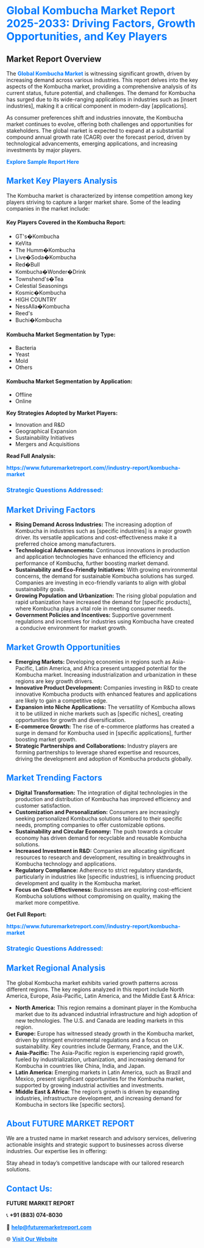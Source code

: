 <h1 style="color: #007BFF;">Global Kombucha Market Report 2025-2033: Driving Factors, Growth Opportunities, and Key Players</h1>

<section id="overview">
<h2>Market Report Overview</h2>
<p>The <a href="https://www.futuremarketreport.com//industry-report/kombucha-market" style="color: #007BFF; text-decoration: none;"><strong>Global Kombucha Market</strong></a> is witnessing significant growth, driven by increasing demand across various industries. This report delves into the key aspects of the Kombucha market, providing a comprehensive analysis of its current status, future potential, and challenges. The demand for Kombucha has surged due to its wide-ranging applications in industries such as [insert industries], making it a critical component in modern-day [applications].</p>
<p>As consumer preferences shift and industries innovate, the Kombucha market continues to evolve, offering both challenges and opportunities for stakeholders. The global market is expected to expand at a substantial compound annual growth rate (CAGR) over the forecast period, driven by technological advancements, emerging applications, and increasing investments by major players.</p>
</section>

<section id="overview">
<p><a href="https://www.futuremarketreport.com//request-sample/reportId=90743" style="color: #007BFF; text-decoration: none;"><strong>Explore Sample Report Here</strong></a></p>
</section>

<section id="key-players">
<h2 style="color: #007BFF;">Market Key Players Analysis</h2>
<p>The Kombucha market is characterized by intense competition among key players striving to capture a larger market share. Some of the leading companies in the market include:</p>
<h4>Key Players Covered in the Kombucha Report:</h4>
<ul><li>GT&#039;s�Kombucha</li><li>KeVita</li><li>The Humm�Kombucha</li><li>Live�Soda�Kombucha</li><li>Red�Bull</li><li>Kombucha�Wonder�Drink</li><li>Townshend&#039;s�Tea</li><li>Celestial Seasonings</li><li>Kosmic�Kombucha</li><li>HIGH COUNTRY</li><li>NessAlla�Kombucha</li><li>Reed&#039;s</li><li>Buchi�Kombucha</li></ul>
<h4>Kombucha Market Segmentation by Type:</h4>
<ul><li>Bacteria</li><li>Yeast</li><li>Mold</li><li>Others</li></ul>

<h4>Kombucha Market Segmentation by Application:</h4>
<ul><li>Offline</li><li>Online</li></ul>
<p><strong>Key Strategies Adopted by Market Players:</strong></p>
<ul>
<li>Innovation and R&D</li>
<li>Geographical Expansion</li>
<li>Sustainability Initiatives</li>
<li>Mergers and Acquisitions</li>
</ul>
</section>

<section>
<p><strong>Read Full Analysis: </strong></p><a href="https://www.futuremarketreport.com//industry-report/kombucha-market" style="color: #007BFF; text-decoration: none;"><strong>https://www.futuremarketreport.com//industry-report/kombucha-market</strong></a>
<h3 style="color: #007BFF;">Strategic Questions Addressed:</h3>
</section>

<section id="driving-factors">
<h2 style="color: #007BFF;">Market Driving Factors</h2>
<ul>
<li><strong>Rising Demand Across Industries:</strong> The increasing adoption of Kombucha in industries such as [specific industries] is a major growth driver. Its versatile applications and cost-effectiveness make it a preferred choice among manufacturers.</li>
<li><strong>Technological Advancements:</strong> Continuous innovations in production and application technologies have enhanced the efficiency and performance of Kombucha, further boosting market demand.</li>
<li><strong>Sustainability and Eco-Friendly Initiatives:</strong> With growing environmental concerns, the demand for sustainable Kombucha solutions has surged. Companies are investing in eco-friendly variants to align with global sustainability goals.</li>
<li><strong>Growing Population and Urbanization:</strong> The rising global population and rapid urbanization have increased the demand for [specific products], where Kombucha plays a vital role in meeting consumer needs.</li>
<li><strong>Government Policies and Incentives:</strong> Supportive government regulations and incentives for industries using Kombucha have created a conducive environment for market growth.</li>
</ul>
</section>

<section id="growth-opportunities">
<h2 style="color: #007BFF;">Market Growth Opportunities</h2>
<ul>
<li><strong>Emerging Markets:</strong> Developing economies in regions such as Asia-Pacific, Latin America, and Africa present untapped potential for the Kombucha market. Increasing industrialization and urbanization in these regions are key growth drivers.</li>
<li><strong>Innovative Product Development:</strong> Companies investing in R&D to create innovative Kombucha products with enhanced features and applications are likely to gain a competitive edge.</li>
<li><strong>Expansion into Niche Applications:</strong> The versatility of Kombucha allows it to be utilized in niche markets such as [specific niches], creating opportunities for growth and diversification.</li>
<li><strong>E-commerce Growth:</strong> The rise of e-commerce platforms has created a surge in demand for Kombucha used in [specific applications], further boosting market growth.</li>
<li><strong>Strategic Partnerships and Collaborations:</strong> Industry players are forming partnerships to leverage shared expertise and resources, driving the development and adoption of Kombucha products globally.</li>
</ul>
</section>

<section id="trending-factors">
<h2 style="color: #007BFF;">Market Trending Factors</h2>
<ul>
<li><strong>Digital Transformation:</strong> The integration of digital technologies in the production and distribution of Kombucha has improved efficiency and customer satisfaction.</li>
<li><strong>Customization and Personalization:</strong> Consumers are increasingly seeking personalized Kombucha solutions tailored to their specific needs, prompting companies to offer customizable options.</li>
<li><strong>Sustainability and Circular Economy:</strong> The push towards a circular economy has driven demand for recyclable and reusable Kombucha solutions.</li>
<li><strong>Increased Investment in R&D:</strong> Companies are allocating significant resources to research and development, resulting in breakthroughs in Kombucha technology and applications.</li>
<li><strong>Regulatory Compliance:</strong> Adherence to strict regulatory standards, particularly in industries like [specific industries], is influencing product development and quality in the Kombucha market.</li>
<li><strong>Focus on Cost-Effectiveness:</strong> Businesses are exploring cost-efficient Kombucha solutions without compromising on quality, making the market more competitive.</li>
</ul>
</section>

<section>
<p><strong>Get Full Report: </strong></p><a href="https://www.futuremarketreport.com//industry-report/kombucha-market" style="color: #007BFF; text-decoration: none;"><strong>https://www.futuremarketreport.com//industry-report/kombucha-market</strong></a>
<h3 style="color: #007BFF;">Strategic Questions Addressed:</h3>
</section>


<section id="regional-analysis">
<h2 style="color: #007BFF;">Market Regional Analysis</h2>
<p>The global Kombucha market exhibits varied growth patterns across different regions. The key regions analyzed in this report include North America, Europe, Asia-Pacific, Latin America, and the Middle East & Africa:</p>
<ul>
<li><strong>North America:</strong> This region remains a dominant player in the Kombucha market due to its advanced industrial infrastructure and high adoption of new technologies. The U.S. and Canada are leading markets in this region.</li>
<li><strong>Europe:</strong> Europe has witnessed steady growth in the Kombucha market, driven by stringent environmental regulations and a focus on sustainability. Key countries include Germany, France, and the U.K.</li>
<li><strong>Asia-Pacific:</strong> The Asia-Pacific region is experiencing rapid growth, fueled by industrialization, urbanization, and increasing demand for Kombucha in countries like China, India, and Japan.</li>
<li><strong>Latin America:</strong> Emerging markets in Latin America, such as Brazil and Mexico, present significant opportunities for the Kombucha market, supported by growing industrial activities and investments.</li>
<li><strong>Middle East & Africa:</strong> The region’s growth is driven by expanding industries, infrastructure development, and increasing demand for Kombucha in sectors like [specific sectors].</li>
</ul>
</section>

<footer>
<h2 style="color: #007BFF;">About FUTURE MARKET REPORT</h2>
<p>We are a trusted name in market research and advisory services, delivering actionable insights and strategic support to businesses across diverse industries. Our expertise lies in offering:</p>

<p>Stay ahead in today’s competitive landscape with our tailored research solutions.</p>

<h2 style="color: #007BFF;">Contact Us:</h2>
<p><strong>FUTURE MARKET REPORT</strong></p>
<p>📞 <strong>+91 (883) 074-8030</strong></p>
<p>📧 <strong><a href="mailto:help@futuremarketreport.com" style="color: #007BFF;">help@futuremarketreport.com</a></strong></p>
<p>🌐 <strong><a href="https://www.futuremarketreport.com/" style="color: #007BFF;">Visit Our Website</a></strong></p>
</footer>